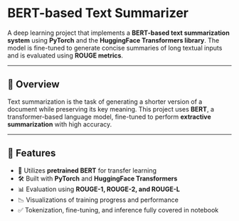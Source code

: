 # BERT-based Text Summarizer

A deep learning project that implements a **BERT-based text summarization system** using **PyTorch** and the **HuggingFace Transformers library**. The model is fine-tuned to generate concise summaries of long textual inputs and is evaluated using **ROUGE metrics**.

---

## 🧠 Overview

Text summarization is the task of generating a shorter version of a document while preserving its key meaning. This project uses **BERT**, a transformer-based language model, fine-tuned to perform **extractive summarization** with high accuracy.

---

## 🚀 Features

- 🧠 Utilizes **pretrained BERT** for transfer learning
- 🛠️ Built with **PyTorch** and **HuggingFace Transformers**
- 📊 Evaluation using **ROUGE-1, ROUGE-2, and ROUGE-L**
- 📉 Visualizations of training progress and performance
- ✅ Tokenization, fine-tuning, and inference fully covered in notebook



